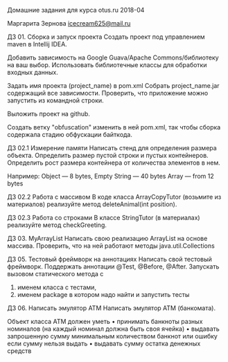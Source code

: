 Домашние задания для курса otus.ru 2018-04

Маргарита Зернова
icecream625@mail.ru

ДЗ 01. Сборка и запуск проекта
Создать проект под управлением maven в Intellij IDEA. 

Добавить зависимость на Google Guava/Apache Commons/библиотеку на ваш выбор.
Использовать библиотечные классы для обработки входных данных.

Задать имя проекта (project_name) в pom.xml 
Собрать project_name.jar содержащий все зависимости.
Проверить, что приложение можно запустить из командной строки.

Выложить проект на github. 

Создать ветку "obfuscation" изменить в ней pom.xml, так чтобы сборка содержала стадию обфускации байткода.

ДЗ 02.1 Измерение памяти
Написать стенд для определения размера объекта. Определить размер пустой строки и пустых контейнеров. Определить рост размера контейнера от количества элементов в нем.

Например:
Object — 8 bytes,
Empty String — 40 bytes
Array — from 12 bytes

ДЗ 02.2 Работа с массивом
В коде класса ArrayCopyTutor (возьмите из материалов) реализуйте метод deleteAnimal(int position).

ДЗ 02.3 Работа со строками
В классе StringTutor (в материалах) реализуйте метод checkGreeting.

ДЗ 03. MyArrayList
Написать свою реализацию ArrayList на основе массива. Проверить, что на ней работают методы java.util.Collections

ДЗ 05. Тестовый фреймворк на аннотациях
Написать свой тестовый фреймворк. Поддержать аннотации @Test, @Before, @After. 
Запускать вызовом статического метода с 
1. именем класса с тестами, 
2. именем package в котором надо найти и запустить тесты

ДЗ 06. Написать эмулятор АТМ
Написать эмулятор АТМ (банкомата).

Объект класса АТМ должен уметь
• принимать банкноты разных номиналов (на каждый номинал должна быть своя ячейка)
• выдавать запрошенную сумму минимальным количеством банкнот или ошибку если сумму нельзя выдать
• выдавать сумму остатка денежных средств